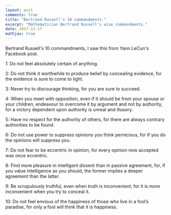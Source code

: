 ```yaml
---
layout: post
comments: true
title: "Bertrand Russell's 10 commandments."
excerpt: "Mathematician Bertrand Russell's wise commandments."
date: 2017-11-17
mathjax: true
---
```


Bertrand Russell's 10 commandments, I saw this from Yann LeCun's Facebook post. 

1: Do not feel absolutely certain of anything.

2: Do not think it worthwhile to produce belief by concealing evidence, for the evidence is sure to come to light.

3: Never try to discourage thinking, for you are sure to succeed.

4: When you meet with opposition, even if it should be from your spouse or your children, endeavour to overcome it by argument and not by authority, for a victory dependent upon authority is unreal and illusory.

5: Have no respect for the authority of others, for there are always contrary authorities to be found.

6: Do not use power to suppress opinions you think pernicious, for if you do the opinions will suppress you.

7: Do not fear to be eccentric in opinion, for every opinion now accepted was once eccentric.

8: Find more pleasure in intelligent dissent than in passive agreement, for, if you value intelligence as you should, the former implies a deeper agreement than the latter.

9: Be scrupulously truthful, even when truth is inconvenient, for it is more inconvenient when you try to conceal it.

10: Do not feel envious of the happiness of those who live in a fool’s paradise, for only a fool will think that it is happiness.

